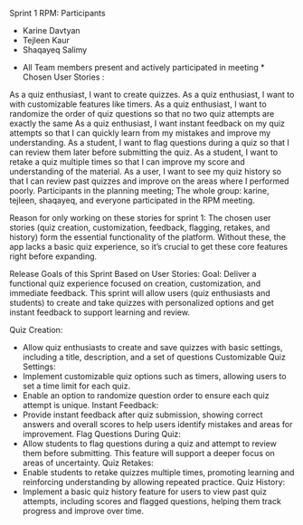 Sprint 1 RPM:
Participants
- Karine Davtyan
- Tejleen Kaur
- Shaqayeq Salimy
* All Team members present and actively participated in meeting *
Chosen User Stories : 

As a quiz enthusiast, I want to create quizzes.
As a quiz enthusiast, I want to with customizable features like timers.
As a quiz enthusiast, I want to randomize the order of quiz questions so that no two quiz attempts are exactly the same
As a quiz enthusiast, I want instant feedback on my quiz attempts so that I can quickly learn from my mistakes and improve my understanding.
As a student, I want to flag questions during a quiz so that I can review them later before submitting the quiz.
As a student, I want to retake a quiz multiple times so that I can improve my score and understanding of the material.
As a user, I want to see my quiz history so that I can review past quizzes and improve on the areas where I performed poorly.
Participants in the planning meeting; The whole group: karine, tejleen, shaqayeq, and everyone participated in the RPM meeting.

Reason for only working on these stories for sprint 1:  The chosen user stories (quiz creation, customization, feedback, flagging, retakes, and history) form the essential functionality of the platform. Without these, the app lacks a basic quiz experience, so it’s crucial to get these core features right before expanding.

Release Goals of this Sprint Based on User Stories:
Goal: Deliver a functional quiz experience focused on creation, customization, and immediate feedback. This sprint will allow users (quiz enthusiasts and students) to create and take quizzes with personalized options and get instant feedback to support learning and review.

Quiz Creation: 
- Allow quiz enthusiasts to create and save quizzes with basic settings, including a title, description, and a set of questions
Customizable Quiz Settings:
 - Implement customizable quiz options such as timers, allowing users to set a time limit for each quiz.
 - Enable an option to randomize question order to ensure each quiz attempt is unique.
Instant Feedback:
 - Provide instant feedback after quiz submission, showing correct answers and overall scores to help users identify mistakes and areas for improvement.
Flag Questions During Quiz:
 - Allow students to flag questions during a quiz and attempt to review them before submitting. This feature will support a deeper focus on areas of uncertainty.
Quiz Retakes:
 - Enable students to retake quizzes multiple times, promoting learning and reinforcing understanding by allowing repeated practice.
Quiz History:
 - Implement a basic quiz history feature for users to view past quiz attempts, including scores and flagged questions, helping them track progress and improve over time.
